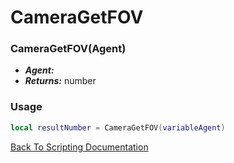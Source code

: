 # CameraGetFOV

### CameraGetFOV(Agent)
- ***Agent:*** 
- ***Returns:*** number

### Usage

```Lua
local resultNumber = CameraGetFOV(variableAgent)
```


[Back To Scripting Documentation](../README.md)
